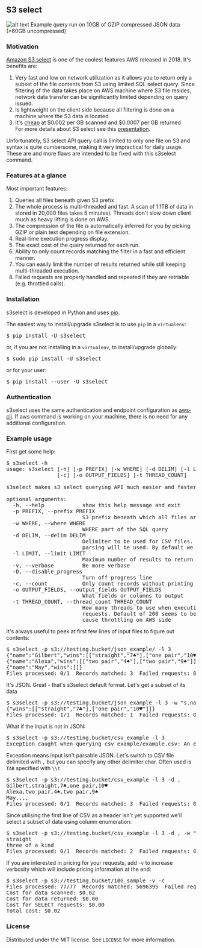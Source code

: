 ## S3 select

![alt text](https://github.com/marko-bast/s3select/raw/master/s3select_example_run.gif "Example run")
Example query run on 10GB of GZIP compressed JSON data (>60GB uncompressed)

### Motivation
[Amazon S3 select](https://docs.aws.amazon.com/AmazonS3/latest/dev/s3-glacier-select-sql-reference-select.html) is one of the coolest features AWS released in 2018. It's benefits are:
1) Very fast and low on network utilization as it allows you to return only a subset of the file contents from S3 using limited SQL select query. Since filtering of the data takes place on AWS machine where S3 file resides, network data transfer can be significantly limited depending on query issued.
2) Is lightweight on the client side because all filtering is done on a machine where the S3 data is located 
4) It's [cheap](https://aws.amazon.com/s3/pricing/#Request_pricing_.28varies_by_region.29) at $0.002 per GB scanned and $0.0007 per GB returned<br>
For more details about S3 select see this [presentation](https://www.youtube.com/watch?v=uxcyoc6uaLM).<p>

Unfortunately, S3 select API query call is limited to only one file on S3 and syntax is quite cumbersome, making it very impractical for daily usage. These are and more flaws are intended to be fixed with this s3select command.    

### Features at a glance
Most important features:
 1) Queries all files beneath given S3 prefix
 2) The whole process is multi-threaded and fast. A scan of 1.1TB of data in stored in 20,000 files takes 5 minutes). Threads don't slow down client much as heavy lifting is done on AWS.
 3) The compression of the file is automatically inferred for you by picking GZIP or plain text depending on file extension. 
 4) Real-time execution progress display.
 5) The exact cost of the query returned for each run.
 6) Ability to only count records matching the filter in a  fast and efficient manner.
 7) You can easily limit the number of results returned while still keeping multi-threaded execution.
 8) Failed requests are properly handled and repeated if they are retriable (e.g. throttled calls). 

### Installation
s3select is developed in Python and uses [pip](http://www.pip-installer.org/en/latest/).<p>

The easiest way to install/upgrade s3select is to use `pip` in a `virtualenv`:

<pre>$ pip install -U s3select</pre>

or, if you are not installing in a `virtualenv`, to install/upgrade globally:

<pre>$ sudo pip install -U s3select</pre>

or for your user:

<pre>$ pip install --user -U s3select</pre>

### Authentication

s3select uses the same authentication and endpoint configuration as [aws-cli](https://github.com/aws/aws-cli#getting-started). If aws command is working on your machine, there is no need for any additional configuration.

### Example usage
First get some help:
<pre>
$ s3select -h
usage: s3select [-h] [-p PREFIX] [-w WHERE] [-d DELIM] [-l LIMIT] [-v] [-D]
                [-c] [-o OUTPUT_FIELDS] [-t THREAD_COUNT]

s3select makes s3 select querying API much easier and faster

optional arguments:
  -h, --help            show this help message and exit
  -p PREFIX, --prefix PREFIX
                        S3 prefix beneath which all files are queried
  -w WHERE, --where WHERE
                        WHERE part of the SQL query
  -d DELIM, --delim DELIM
                        Delimiter to be used for CSV files. If specified CSV
                        parsing will be used. By default we expect JSON input
  -l LIMIT, --limit LIMIT
                        Maximum number of results to return
  -v, --verbose         Be more verbose
  -D, --disable_progress
                        Turn off progress line
  -c, --count           Only count records without printing them to stdout
  -o OUTPUT_FIELDS, --output_fields OUTPUT_FIELDS
                        What fields or columns to output
  -t THREAD_COUNT, --thread_count THREAD_COUNT
                        How many threads to use when executing s3_select api
                        requests. Default of 200 seems to be max that doesn't
                        cause throttling on AWS side
</pre>

It's always useful to peek at first few lines of input files to figure out contents:
<pre>
$ s3select -p s3://testing.bucket/json_example/ -l 3
{"name":"Gilbert","wins":[["straight","7♣"],["one pair","10♥"]]}
{"name":"Alexa","wins":[["two pair","4♠"],["two pair","9♠"]]}
{"name":"May","wins":[]}
Files processed: 0/1  Records matched: 3  Failed requests: 0</pre>

It's JSON. Great - that's s3select default format. Let's get a subset of its data
<pre>
$ s3select -p s3://testing.bucket/json_example -l 3 -w "s.name LIKE '%Gil%'" -o "s.wins"
{"wins":[["straight","7♣"],["one pair","10♥"]]}
Files processed: 1/1  Records matched: 1  Failed requests: 0
</pre>

What if the input is not in JSON:
<pre>
$ s3select -p s3://testing.bucket/csv_example -l 3
Exception caught when querying csv_example/example.csv: An error occurred (JSONParsingError) when calling the SelectObjectContent operation: Error parsing JSON file. Please check the file and try again.
</pre>
Exception means input isn't parsable JSON. Let's switch to CSV file delimited with `,` but you can specify any other delimiter char. Often used is `TAB` specified with `\\t` 
<pre>
$ s3select -p s3://testing.bucket/csv_example -l 3 -d ,
Gilbert,straight,7♣,one pair,10♥
Alexa,two pair,4♠,two pair,9♠
May,,,,
Files processed: 0/1  Records matched: 3  Failed requests: 0
</pre>

Since utilising the first line of CSV as a header isn't yet supported we'll select a subset of data using column enumeration:   
<pre>
$ s3select -p s3://testing.bucket/csv_example -l 3 -d , -w "s._1 LIKE '%i%'" -o "s._2"
straight
three of a kind
Files processed: 0/1  Records matched: 2  Failed requests: 0
</pre>

If you are interested in pricing for your requests, add `-v` to increase verbosity which will include pricing information at the end:
<pre>
$ s3select -p s3://testing.bucket/10G_sample -v -c
Files processed: 77/77  Records matched: 5696395  Failed requests: 0
Cost for data scanned: $0.02
Cost for data returned: $0.00
Cost for SELECT requests: $0.00
Total cost: $0.02
</pre>

### License

Distributed under the MIT license. See `LICENSE` for more information.

